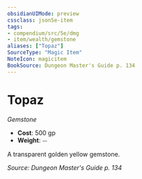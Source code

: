 ```yaml
---
obsidianUIMode: preview
cssclass: json5e-item
tags:
- compendium/src/5e/dmg
- item/wealth/gemstone
aliases: ["Topaz"]
SourceType: "Magic Item"
NoteIcon: magicitem
BookSource: Dungeon Master's Guide p. 134
---
```

# Topaz
*Gemstone*  

- **Cost**: 500 gp
- **Weight**: ⏤

A transparent golden yellow gemstone.

*Source: Dungeon Master's Guide p. 134*